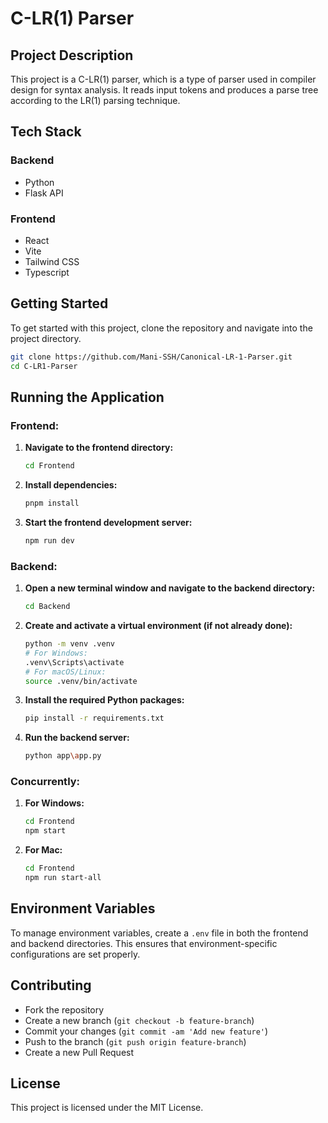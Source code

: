 # C-LR(1) Parser

## Project Description

This project is a C-LR(1) parser, which is a type of parser used in compiler design for syntax analysis. It reads input tokens and produces a parse tree according to the LR(1) parsing technique.

## Tech Stack

### Backend

- Python
- Flask API

### Frontend

- React
- Vite
- Tailwind CSS
- Typescript

## Getting Started

To get started with this project, clone the repository and navigate into the project directory.

```sh
git clone https://github.com/Mani-SSH/Canonical-LR-1-Parser.git
cd C-LR1-Parser
```

## Running the Application

### Frontend:

1. **Navigate to the frontend directory:**

   ```sh
   cd Frontend
   ```

2. **Install dependencies:**

   ```sh
   pnpm install
   ```

3. **Start the frontend development server:**
   ```sh
   npm run dev
   ```

### Backend:

1. **Open a new terminal window and navigate to the backend directory:**

   ```sh
   cd Backend
   ```

2. **Create and activate a virtual environment (if not already done):**

   ```sh
   python -m venv .venv
   # For Windows:
   .venv\Scripts\activate
   # For macOS/Linux:
   source .venv/bin/activate
   ```

3. **Install the required Python packages:**

   ```sh
   pip install -r requirements.txt
   ```

4. **Run the backend server:**
   ```sh
   python app\app.py
   ```

### Concurrently:

1. **For Windows:**
   ```sh
   cd Frontend
   npm start
   ```
2. **For Mac:**
   ```sh
   cd Frontend
   npm run start-all
   ```

## Environment Variables

To manage environment variables, create a `.env` file in both the frontend and backend directories. This ensures that environment-specific configurations are set properly.

## Contributing

- Fork the repository
- Create a new branch (`git checkout -b feature-branch`)
- Commit your changes (`git commit -am 'Add new feature'`)
- Push to the branch (`git push origin feature-branch`)
- Create a new Pull Request

## License

This project is licensed under the MIT License.

